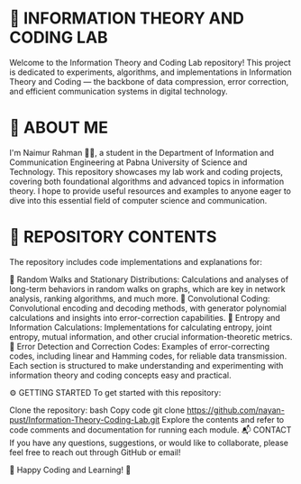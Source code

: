 # 🌟 INFORMATION THEORY AND CODING LAB
Welcome to the Information Theory and Coding Lab repository! This project is dedicated to experiments, algorithms, and implementations in Information Theory and Coding — the backbone of data compression, error correction, and efficient communication systems in digital technology.

# 👤 ABOUT ME
I'm Naimur Rahman 👨‍💻, a student in the Department of Information and Communication Engineering at Pabna University of Science and Technology. This repository showcases my lab work and coding projects, covering both foundational algorithms and advanced topics in information theory. I hope to provide useful resources and examples to anyone eager to dive into this essential field of computer science and communication.

# 📁 REPOSITORY CONTENTS
The repository includes code implementations and explanations for:

🔸 Random Walks and Stationary Distributions: Calculations and analyses of long-term behaviors in random walks on graphs, which are key in network analysis, ranking algorithms, and much more.
🔸 Convolutional Coding: Convolutional encoding and decoding methods, with generator polynomial calculations and insights into error-correction capabilities.
🔸 Entropy and Information Calculations: Implementations for calculating entropy, joint entropy, mutual information, and other crucial information-theoretic metrics.
🔸 Error Detection and Correction Codes: Examples of error-correcting codes, including linear and Hamming codes, for reliable data transmission.
Each section is structured to make understanding and experimenting with information theory and coding concepts easy and practical.

⚙️ GETTING STARTED
To get started with this repository:

Clone the repository:
bash
Copy code
git clone https://github.com/nayan-pust/Information-Theory-Coding-Lab.git
Explore the contents and refer to code comments and documentation for running each module.
📬 CONTACT
If you have any questions, suggestions, or would like to collaborate, please feel free to reach out through GitHub or email!

🌈 Happy Coding and Learning! 🌈
